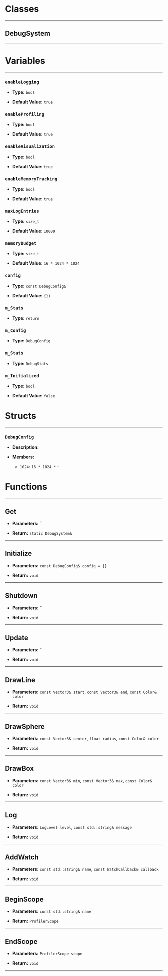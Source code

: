 # Classes
---

## DebugSystem
---




# Variables
---

### `enableLogging`

- **Type:** `bool`

- **Default Value:** `true`



### `enableProfiling`

- **Type:** `bool`

- **Default Value:** `true`



### `enableVisualization`

- **Type:** `bool`

- **Default Value:** `true`



### `enableMemoryTracking`

- **Type:** `bool`

- **Default Value:** `true`



### `maxLogEntries`

- **Type:** `size_t`

- **Default Value:** `10000`



### `memoryBudget`

- **Type:** `size_t`

- **Default Value:** `16 * 1024 * 1024`



### `config`

- **Type:** `const DebugConfig&`

- **Default Value:** `{})`



### `m_Stats`

- **Type:** `return`



### `m_Config`

- **Type:** `DebugConfig`



### `m_Stats`

- **Type:** `DebugStats`



### `m_Initialized`

- **Type:** `bool`

- **Default Value:** `false`




# Structs
---

### `DebugConfig`

- **Description:** 

- **Members:**

  - `1024`: `16 * 1024 *` - 




# Functions
---

## Get



- **Parameters:** ``

- **Return:** `static DebugSystem&`

---

## Initialize



- **Parameters:** `const DebugConfig& config = {}`

- **Return:** `void`

---

## Shutdown



- **Parameters:** ``

- **Return:** `void`

---

## Update



- **Parameters:** ``

- **Return:** `void`

---

## DrawLine



- **Parameters:** `const Vector3& start`, `const Vector3& end`, `const Color& color`

- **Return:** `void`

---

## DrawSphere



- **Parameters:** `const Vector3& center`, `float radius`, `const Color& color`

- **Return:** `void`

---

## DrawBox



- **Parameters:** `const Vector3& min`, `const Vector3& max`, `const Color& color`

- **Return:** `void`

---

## Log



- **Parameters:** `LogLevel level`, `const std::string& message`

- **Return:** `void`

---

## AddWatch



- **Parameters:** `const std::string& name`, `const WatchCallback& callback`

- **Return:** `void`

---

## BeginScope



- **Parameters:** `const std::string& name`

- **Return:** `ProfilerScope`

---

## EndScope



- **Parameters:** `ProfilerScope scope`

- **Return:** `void`

---
